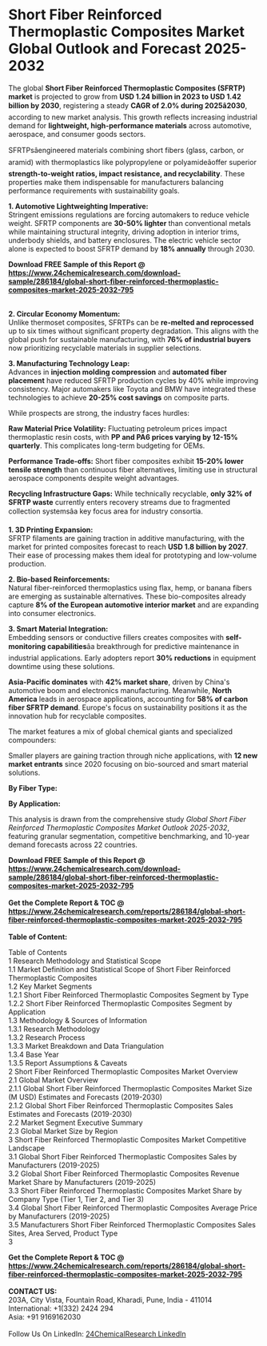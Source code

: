 <h1>Short Fiber Reinforced Thermoplastic Composites Market Global Outlook and Forecast 2025-2032</h1><p>The global <strong>Short Fiber Reinforced Thermoplastic Composites (SFRTP) market</strong> is projected to grow from <strong>USD 1.24 billion in 2023 to USD 1.42 billion by 2030</strong>, registering a steady <strong>CAGR of 2.0% during 2025â2030</strong>, according to new market analysis. This growth reflects increasing industrial demand for <strong>lightweight, high-performance materials</strong> across automotive, aerospace, and consumer goods sectors.</p><p>SFRTPsâengineered materials combining short fibers (glass, carbon, or aramid) with thermoplastics like polypropylene or polyamideâoffer superior <strong>strength-to-weight ratios, impact resistance, and recyclability</strong>. These properties make them indispensable for manufacturers balancing performance requirements with sustainability goals.</p><p><strong>1. Automotive Lightweighting Imperative:</strong><br>
Stringent emissions regulations are forcing automakers to reduce vehicle weight. SFRTP components are <strong>30-50% lighter</strong> than conventional metals while maintaining structural integrity, driving adoption in interior trims, underbody shields, and battery enclosures. The electric vehicle sector alone is expected to boost SFRTP demand by <strong>18% annually</strong> through 2030.</p><div><b>Download FREE Sample of this Report @ 
            <a href="https://www.24chemicalresearch.com/download-sample/286184/global-short-fiber-reinforced-thermoplastic-composites-market-2025-2032-795">
            https://www.24chemicalresearch.com/download-sample/286184/global-short-fiber-reinforced-thermoplastic-composites-market-2025-2032-795</a></b></div><br><p><strong>2. Circular Economy Momentum:</strong><br>
Unlike thermoset composites, SFRTPs can be <strong>re-melted and reprocessed</strong> up to six times without significant property degradation. This aligns with the global push for sustainable manufacturing, with <strong>76% of industrial buyers</strong> now prioritizing recyclable materials in supplier selections.</p><p><strong>3. Manufacturing Technology Leap:</strong><br>
Advances in <strong>injection molding compression</strong> and <strong>automated fiber placement</strong> have reduced SFRTP production cycles by 40% while improving consistency. Major automakers like Toyota and BMW have integrated these technologies to achieve <strong>20-25% cost savings</strong> on composite parts.</p><p>While prospects are strong, the industry faces hurdles:</p><p><strong>Raw Material Price Volatility:</strong> Fluctuating petroleum prices impact thermoplastic resin costs, with <strong>PP and PA6 prices varying by 12-15% quarterly</strong>. This complicates long-term budgeting for OEMs.</p><p><strong>Performance Trade-offs:</strong> Short fiber composites exhibit <strong>15-20% lower tensile strength</strong> than continuous fiber alternatives, limiting use in structural aerospace components despite weight advantages.</p><p><strong>Recycling Infrastructure Gaps:</strong> While technically recyclable, <strong>only 32% of SFRTP waste</strong> currently enters recovery streams due to fragmented collection systemsâa key focus area for industry consortia.</p><p><strong>1. 3D Printing Expansion:</strong><br>
SFRTP filaments are gaining traction in additive manufacturing, with the market for printed composites forecast to reach <strong>USD 1.8 billion by 2027</strong>. Their ease of processing makes them ideal for prototyping and low-volume production.</p><p><strong>2. Bio-based Reinforcements:</strong><br>
Natural fiber-reinforced thermoplastics using flax, hemp, or banana fibers are emerging as sustainable alternatives. These bio-composites already capture <strong>8% of the European automotive interior market</strong> and are expanding into consumer electronics.</p><p><strong>3. Smart Material Integration:</strong><br>
Embedding sensors or conductive fillers creates composites with <strong>self-monitoring capabilities</strong>âa breakthrough for predictive maintenance in industrial applications. Early adopters report <strong>30% reductions</strong> in equipment downtime using these solutions.</p><p><strong>Asia-Pacific dominates</strong> with <strong>42% market share</strong>, driven by China's automotive boom and electronics manufacturing. Meanwhile, <strong>North America</strong> leads in aerospace applications, accounting for <strong>58% of carbon fiber SFRTP demand</strong>. Europe's focus on sustainability positions it as the innovation hub for recyclable composites.</p><p>The market features a mix of global chemical giants and specialized compounders:</p><p>Smaller players are gaining traction through niche applications, with <strong>12 new market entrants</strong> since 2020 focusing on bio-sourced and smart material solutions.</p><p><strong>By Fiber Type:</strong></p><p><strong>By Application:</strong></p><p>This analysis is drawn from the comprehensive study <em>Global Short Fiber Reinforced Thermoplastic Composites Market Outlook 2025-2032</em>, featuring granular segmentation, competitive benchmarking, and 10-year demand forecasts across 22 countries.</p><div><b>Download FREE Sample of this Report @ 
            <a href="https://www.24chemicalresearch.com/download-sample/286184/global-short-fiber-reinforced-thermoplastic-composites-market-2025-2032-795">
            https://www.24chemicalresearch.com/download-sample/286184/global-short-fiber-reinforced-thermoplastic-composites-market-2025-2032-795</a></b></div><br><div><b>Get the Complete Report & TOC @ 
            <a href="https://www.24chemicalresearch.com/reports/286184/global-short-fiber-reinforced-thermoplastic-composites-market-2025-2032-795">
            https://www.24chemicalresearch.com/reports/286184/global-short-fiber-reinforced-thermoplastic-composites-market-2025-2032-795</a></b></div><br>
            <b>Table of Content:</b><p>Table of Contents<br />
1 Research Methodology and Statistical Scope<br />
1.1 Market Definition and Statistical Scope of Short Fiber Reinforced Thermoplastic Composites<br />
1.2 Key Market Segments<br />
1.2.1 Short Fiber Reinforced Thermoplastic Composites Segment by Type<br />
1.2.2 Short Fiber Reinforced Thermoplastic Composites Segment by Application<br />
1.3 Methodology & Sources of Information<br />
1.3.1 Research Methodology<br />
1.3.2 Research Process<br />
1.3.3 Market Breakdown and Data Triangulation<br />
1.3.4 Base Year<br />
1.3.5 Report Assumptions & Caveats<br />
2 Short Fiber Reinforced Thermoplastic Composites Market Overview<br />
2.1 Global Market Overview<br />
2.1.1 Global Short Fiber Reinforced Thermoplastic Composites Market Size (M USD) Estimates and Forecasts (2019-2030)<br />
2.1.2 Global Short Fiber Reinforced Thermoplastic Composites Sales Estimates and Forecasts (2019-2030)<br />
2.2 Market Segment Executive Summary<br />
2.3 Global Market Size by Region<br />
3 Short Fiber Reinforced Thermoplastic Composites Market Competitive Landscape<br />
3.1 Global Short Fiber Reinforced Thermoplastic Composites Sales by Manufacturers (2019-2025)<br />
3.2 Global Short Fiber Reinforced Thermoplastic Composites Revenue Market Share by Manufacturers (2019-2025)<br />
3.3 Short Fiber Reinforced Thermoplastic Composites Market Share by Company Type (Tier 1, Tier 2, and Tier 3)<br />
3.4 Global Short Fiber Reinforced Thermoplastic Composites Average Price by Manufacturers (2019-2025)<br />
3.5 Manufacturers Short Fiber Reinforced Thermoplastic Composites Sales Sites, Area Served, Product Type<br />
3</p><div><b>Get the Complete Report & TOC @ 
            <a href="https://www.24chemicalresearch.com/reports/286184/global-short-fiber-reinforced-thermoplastic-composites-market-2025-2032-795">
            https://www.24chemicalresearch.com/reports/286184/global-short-fiber-reinforced-thermoplastic-composites-market-2025-2032-795</a></b></div><br><b>CONTACT US:</b><br>
            203A, City Vista, Fountain Road, Kharadi, Pune, India - 411014<br>
            International: +1(332) 2424 294<br>
            Asia: +91 9169162030 <br><br>
            Follow Us On LinkedIn: <a href="https://www.linkedin.com/company/24chemicalresearch/">24ChemicalResearch LinkedIn</a>